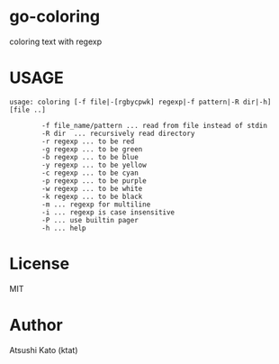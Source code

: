# go-coloring

coloring text with regexp

# USAGE

```
usage: coloring [-f file|-[rgbycpwk] regexp|-f pattern|-R dir|-h]  [file ..]

        -f file_name/pattern ... read from file instead of stdin
        -R dir  ... recursively read directory
        -r regexp ... to be red
        -g regexp ... to be green
        -b regexp ... to be blue
        -y regexp ... to be yellow
        -c regexp ... to be cyan
        -p regexp ... to be purple
        -w regexp ... to be white
        -k regexp ... to be black
        -m ... regexp for multiline
        -i ... regexp is case insensitive
        -P ... use builtin pager
        -h ... help
```

# License

MIT

# Author

Atsushi Kato (ktat)
